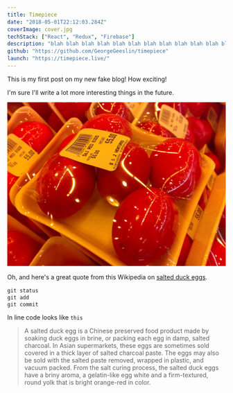 ```yaml
---
title: Timepiece
date: "2018-05-01T22:12:03.284Z"
coverImage: cover.jpg
techStack: ["React", "Redux", "Firebase"]
description: "blah blah blah blah blah blah blah blah blah blah blah blah"
github: "https://github.com/GeorgeGeeslin/timepiece"
launch: "https://timepiece.live/"
---
```


This is my first post on my new fake blog! How exciting!

I'm sure I'll write a lot more interesting things in the future.

![Chinese Salty Egg](./salty_egg.jpg)

Oh, and here's a great quote from this Wikipedia on
[salted duck eggs](http://en.wikipedia.org/wiki/Salted_duck_egg).

```
git status
git add
git commit
```

In line code looks like `this`

> A salted duck egg is a Chinese preserved food product made by soaking duck
> eggs in brine, or packing each egg in damp, salted charcoal. In Asian
> supermarkets, these eggs are sometimes sold covered in a thick layer of salted
> charcoal paste. The eggs may also be sold with the salted paste removed,
> wrapped in plastic, and vacuum packed. From the salt curing process, the
> salted duck eggs have a briny aroma, a gelatin-like egg white and a
> firm-textured, round yolk that is bright orange-red in color.
